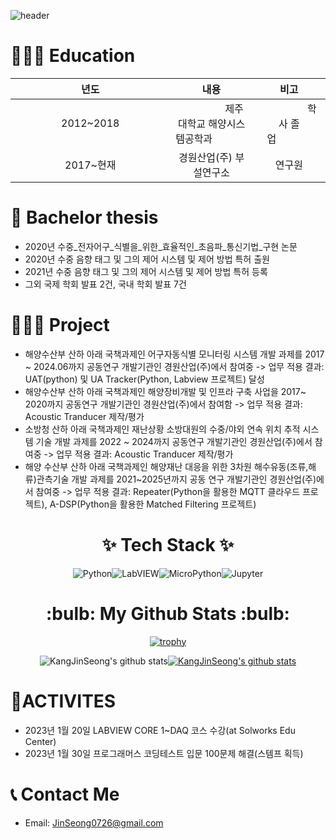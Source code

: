 ![header](https://capsule-render.vercel.app/api?type=waving&color=0:a82da8,100:da8f00&height=230&section=header&text=JinSeongKang&fontAlign=70&fontAlignY=40&fontSize=60&fontColor=ffffff&desc=Github%20Profile&descAlign=85&descAlignY=62)

<h1> 👨🏻‍🎓 Education </h1>

|년도|내용|비고|
|:-----:|:-----:|:-----:|
|&nbsp;&nbsp;&nbsp;&nbsp;&nbsp;&nbsp;&nbsp;&nbsp;&nbsp;&nbsp;&nbsp;&nbsp;&nbsp;&nbsp;&nbsp;&nbsp;&nbsp;2012~2018&nbsp;&nbsp;&nbsp;&nbsp;&nbsp;&nbsp;&nbsp;&nbsp;&nbsp;&nbsp;&nbsp;&nbsp;&nbsp;&nbsp;&nbsp;&nbsp;&nbsp;|&nbsp;&nbsp;&nbsp;&nbsp;&nbsp;&nbsp;&nbsp;&nbsp;&nbsp;&nbsp;&nbsp;&nbsp;&nbsp;&nbsp;&nbsp;&nbsp;&nbsp;제주대학교 해양시스템공학과&nbsp;&nbsp;&nbsp;&nbsp;&nbsp;&nbsp;&nbsp;&nbsp;&nbsp;&nbsp;&nbsp;&nbsp;&nbsp;|&nbsp;&nbsp;&nbsp;&nbsp;&nbsp;&nbsp;&nbsp;&nbsp;&nbsp;&nbsp;&nbsp;&nbsp;&nbsp;&nbsp;&nbsp;&nbsp;&nbsp;학사 졸업&nbsp;&nbsp;&nbsp;&nbsp;&nbsp;&nbsp;&nbsp;&nbsp;&nbsp;&nbsp;&nbsp;&nbsp;&nbsp;|
|2017~현재|경원산업(주) 부설연구소|연구원|

<h1> 📑 Bachelor thesis </h1>

* 2020년 수중_전자어구_식별을_위한_효율적인_초음파_통신기법_구현 논문 
* 2020년 수중 음향 태그 및 그의 제어 시스템 및 제어 방법 특허 출원
* 2021년 수중 음향 태그 및 그의 제어 시스템 및 제어 방법 특허 등록
* 그외 국제 학회 발표 2건, 국내 학회 발표 7건


<h1> 💁🏻‍♀️ Project </h1>

* 해양수산부 산하 아래 국책과제인 어구자동식별 모니터링 시스템 개발 과제를 2017 ~ 2024.06까지 공동연구 개발기관인 경원산업(주)에서 참여중
 -> 업무 적용 결과: UAT(python) 및 UA Tracker(Python, Labview 프로젝트) 달성
* 해양수산부 산하 아래 국책과제인 해양장비개발 및 인프라 구축 사업을 2017~ 2020까지 공동연구 개발기관인 경원산업(주)에서 참여함
 -> 업무 적용 결과: Acoustic Tranducer 제작/평가
* 소방청 산하 아래 국책과제인 재난상황 소방대원의 수중/야외 연속 위치 추적 시스템 기술 개발 과제를 2022 ~ 2024까지 공동연구 개발기관인 경원산업(주)에서 참여중
 -> 업무 적용 결과: Acoustic Tranducer 제작/평가
 * 해양 수산부 산하 아래 국책과제인 해양재난 대응을 위한 3차원 해수유동(조류,해류)관측기술 개발 과제를 2021~2025년까지 공동 연구 개발기관인 경원산업(주)에서 참여중
  -> 업무 적용 결과: Repeater(Python을 활용한 MQTT 클라우드 프로젝트), A-DSP(Python을 활용한 Matched Filtering 프로젝트)
 
<div align=center> <h1> ✨ Tech Stack ✨ </h1></div>

<div align="center">
    <img alt="Python" src ="https://img.shields.io/badge/Python-3776AB.svg?&style=for-the-badge&logo=Python&logoColor=white"/><img alt="LabVIEW" src ="https://img.shields.io/badge/LabVIEW-FFDB00.svg?&style=for-the-badge&logo=LabVIEW&logoColor=black"/><img alt="MicroPython"     src="https://img.shields.io/badge/MicroPython-2B2728.svg?&style=for-the-badge&logo=MicroPython&logoColor=white"/><img alt="Jupyter" src ="https://img.shields.io/badge/Jupyter-F37626.svg?&style=for-the-badge&logo=Python&logoColor=white"/> </div>

<div align=center> <h1> :bulb: My Github Stats :bulb: </h1>

[![trophy](https://github-profile-trophy.vercel.app/?username=KangJinSeong)](https://github.com/ryo-ma/github-profile-trophy)

![KangJinSeong's github stats](https://github-readme-stats.vercel.app/api?username=KangJinSeong&show_icons=true)[![KangJinSeong's github stats](https://github-readme-stats.vercel.app/api/top-langs/?username=KangJinSeong&show_icons=true&hide_border=true&title_color=004386&icon_color=004386&layout=compact)](https://github.com/KangJinSeong) </div>
 
<h1>🚀ACTIVITES</h1>

* 2023년 1월 20일 LABVIEW CORE 1~DAQ 코스 수강(at Solworks Edu Center)
* 2023년 1월 30일 프로그래머스 코딩테스트 입문 100문제 해결(스템프 획득)

<h1> 📞 Contact Me </h1></div>

* Email: JinSeong0726@gmail.com 
